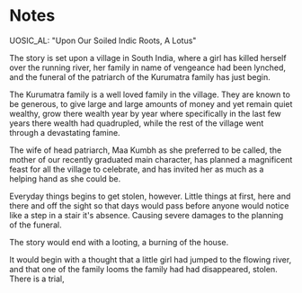 # Notes

UOSIC_AL: "Upon Our Soiled Indic Roots, A Lotus"

The story is set upon a village in South India, where a girl has killed herself over the running river, her family in name of vengeance had been lynched, and the funeral of the patriarch of the Kurumatra family has just begin.

The Kurumatra family is a well loved family in the village. They are known to be generous, to give large and large amounts of money and yet remain quiet wealthy, grow there wealth year by year where specifically in the last few years there wealth had quadrupled, while the rest of the village went through a devastating famine.

The wife of head patriarch, Maa Kumbh as she preferred to be called, the mother of our recently graduated main character, has planned a magnificent feast for all the village to celebrate, and has invited her as much as a helping hand as she could be.

Everyday things begins to get stolen, however. Little things at first, here and there and off the sight so that days would pass before anyone would notice like a step in a stair it's absence. Causing severe damages to the planning of the funeral.

The story would end with a looting, a burning of the house.

It would begin with a thought that a little girl had jumped to the flowing river, and that one of the family looms the family had had disappeared, stolen. There is a trial, 
